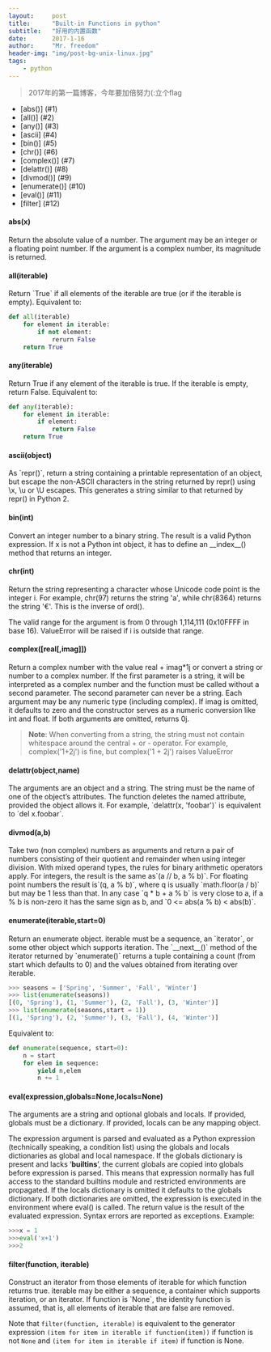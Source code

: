 ```yaml
---
layout:     post
title:      "Built-in Functions in python"
subtitle:   "好用的内置函数"
date:       2017-1-16
author:     "Mr. freedom"
header-img: "img/post-bg-unix-linux.jpg"
tags:
    - python
---
```



>2017年的第一篇博客，今年要加倍努力(:立个flag

* [abs()] (#1)
* [all()] (#2)
* [any()] (#3)
* [ascii] (#4)
* [bin()] (#5)
* [chr()] (#6)
* [complex()] (#7)
* [delattr()] (#8)
* [divmod()] (#9)
* [enumerate()] (#10)
* [eval()] (#11)
* [filter] (#12)

<h4 id="1">abs(x)</h4>
Return the absolute value of a number. The argument may be an integer or a floating point number. If the argument is a complex number, its magnitude is returned. 

<h4 id="2">all(iterable)</h4>
Return `True` if all elements of the iterable are true (or if the iterable is empty). Equivalent to:

```python
def all(iterable)
	for element in iterable:
		if not element:
			rerurn False
	return True
```

<h4 id="3">any(iterable)</h4>
Return True if any element of the iterable is true. If the iterable is empty, return False. Equivalent to:

```python
def any(iterable):
	for element in iterable:
		if element:
			return False
	return True
```

<h4 id="4">ascii(object)</h4>
As `repr()`, return a string containing a printable representation of an object, but escape the non-ASCII characters in the string returned by repr() using \x, \u or \U escapes. This generates a string similar to that returned by repr() in Python 2.

<h4 id="5">bin(int)</h4>
Convert an integer number to a binary string. The result is a valid Python expression. If x is not a Python int object, it has to define an __index__() method that returns an integer.


<h4 id="6">chr(int)</h4>
Return the string representing a character whose Unicode code point is the integer i. For example, chr(97) returns the string 'a', while chr(8364) returns the string '€'. This is the inverse of ord().

The valid range for the argument is from 0 through 1,114,111 (0x10FFFF in base 16). ValueError will be raised if i is outside that range.

<h4 id="7">complex([real[,imag]])</h4>
Return a complex number with the value real + imag*1j or convert a string or number to a complex number. If the first parameter is a string, it will be interpreted as a complex number and the function must be called without a second parameter. The second parameter can never be a string. Each argument may be any numeric type (including complex). If imag is omitted, it defaults to zero and the constructor serves as a numeric conversion like int and float. If both arguments are omitted, returns 0j.

>**Note**: When converting from a string, the string
must not contain whitespace around the central + or - operator. For example, complex('1+2j') is fine, but complex('1 + 2j') raises ValueError

<h4 id="8">delattr(object,name)</h4>
The arguments are an object and a string. The string must be the name of one of the object’s attributes. The function deletes the named attribute, provided the object allows it. For example, `delattr(x, 'foobar')` is equivalent to `del x.foobar`.

<h4 id="9">divmod(a,b)</h4>
Take two (non complex) numbers as arguments and return a pair of numbers consisting of their quotient and remainder when using integer division. With mixed operand types, the rules for binary arithmetic operators apply. For integers, the result is the same as`(a // b, a % b)`. For floating point numbers the result is`(q, a % b)`, where q is usually `math.floor(a / b)` but may be 1 less than that. In any case `q * b + a % b` is very close to a, if a % b is non-zero it has the same sign as b, and `0 <= abs(a % b) < abs(b)`.

<h4 id="10">enumerate(iterable,start=0)</h4>
Return an enumerate object. iterable must be a sequence, an `iterator`, or some other object which supports iteration. The `__next__()` method of the iterator returned by `enumerate()` returns a tuple containing a count (from start which defaults to 0) and the values obtained from iterating over iterable.

```python
>>> seasons = ['Spring', 'Summer', 'Fall', 'Winter']
>>> list(enumerate(seasons))
[(0, 'Spring'), (1, 'Summer'), (2, 'Fall'), (3, 'Winter')]
>>> list(enumerate(seasons,start = 1))
[(1, 'Spring'), (2, 'Summer'), (3, 'Fall'), (4, 'Winter')]
```

Equivalent to:

```python
def enumerate(sequence, start=0):
	n = start
	for elem in sequence:
		yield n,elem
		n += 1
```

<h4 id="11">eval(expression,globals=None,locals=None)</h4>
The arguments are a string and optional globals and locals. If provided, globals must be a dictionary. If provided, locals can be any mapping object.

The expression argument is parsed and evaluated as a Python expression (technically speaking, a condition list) using the globals and locals dictionaries as global and local namespace. If the globals dictionary is present and lacks ‘__builtins__’, the current globals are copied into globals before expression is parsed. This means that expression normally has full access to the standard builtins module and restricted environments are propagated. If the locals dictionary is omitted it defaults to the globals dictionary. If both dictionaries are omitted, the expression is executed in the environment where eval() is called. The return value is the result of the evaluated expression. Syntax errors are reported as exceptions. Example:

```python
>>>x = 1
>>>eval('x+1')
>>>2
```

<h4 id="12">filter(function, iterable)</h4>
Construct an iterator from those elements of iterable for which function returns true. iterable may be either a sequence, a container which supports iteration, or an iterator. If function is `None`, the identity function is assumed, that is, all elements of iterable that are false are removed.

Note that `filter(function, iterable)` is equivalent to the generator expression `(item for item in iterable if function(item))` if function is not `None` and `(item for item in iterable if item)` if function is None.






